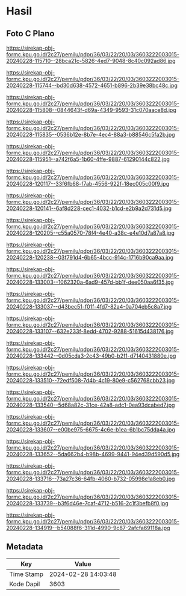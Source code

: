 # Hasil

## Foto C Plano

https://sirekap-obj-formc.kpu.go.id/2c27/pemilu/pdpr/36/03/22/20/03/3603222003015-20240228-115710--28bca21c-5826-4ed7-9048-8c40c092ad86.jpg

https://sirekap-obj-formc.kpu.go.id/2c27/pemilu/pdpr/36/03/22/20/03/3603222003015-20240228-115744--bd30d638-4572-4651-b896-2b39e38bc48c.jpg

https://sirekap-obj-formc.kpu.go.id/2c27/pemilu/pdpr/36/03/22/20/03/3603222003015-20240228-115808--0844643f-d69a-4349-9593-31c070aace8d.jpg

https://sirekap-obj-formc.kpu.go.id/2c27/pemilu/pdpr/36/03/22/20/03/3603222003015-20240228-115835--0536b12e-8b7e-4ec4-88a3-b88546c5fa2b.jpg

https://sirekap-obj-formc.kpu.go.id/2c27/pemilu/pdpr/36/03/22/20/03/3603222003015-20240228-115951--a742f6a5-1b60-4ffe-9887-61290144c822.jpg

https://sirekap-obj-formc.kpu.go.id/2c27/pemilu/pdpr/36/03/22/20/03/3603222003015-20240228-120117--33f6fb68-f7ab-4556-922f-18ec005c00f9.jpg

https://sirekap-obj-formc.kpu.go.id/2c27/pemilu/pdpr/36/03/22/20/03/3603222003015-20240228-120141--6af8d228-cec1-4032-b1cd-e2b9a2d731d5.jpg

https://sirekap-obj-formc.kpu.go.id/2c27/pemilu/pdpr/36/03/22/20/03/3603222003015-20240228-120205--c55a0570-78f4-4e40-a38c-e4e10d7a87a8.jpg

https://sirekap-obj-formc.kpu.go.id/2c27/pemilu/pdpr/36/03/22/20/03/3603222003015-20240228-120238--03f791d4-6b65-4bcc-914c-1716b90ca9aa.jpg

https://sirekap-obj-formc.kpu.go.id/2c27/pemilu/pdpr/36/03/22/20/03/3603222003015-20240228-133003--1062320a-6ad9-457d-bb1f-dee050aa6f35.jpg

https://sirekap-obj-formc.kpu.go.id/2c27/pemilu/pdpr/36/03/22/20/03/3603222003015-20240228-133037--d43bec51-f01f-4fd7-82a4-0a704eb5c8a7.jpg

https://sirekap-obj-formc.kpu.go.id/2c27/pemilu/pdpr/36/03/22/20/03/3603222003015-20240228-133107--632e233f-8edd-4702-9288-51615d438176.jpg

https://sirekap-obj-formc.kpu.go.id/2c27/pemilu/pdpr/36/03/22/20/03/3603222003015-20240228-133442--0d05cda3-2c43-49b0-b2f1-d7140431880e.jpg

https://sirekap-obj-formc.kpu.go.id/2c27/pemilu/pdpr/36/03/22/20/03/3603222003015-20240228-133510--72edf508-7d4b-4c19-80e9-c562768cbb23.jpg

https://sirekap-obj-formc.kpu.go.id/2c27/pemilu/pdpr/36/03/22/20/03/3603222003015-20240228-133540--5d68a82c-31ce-42a8-adc1-0ea93dcabed7.jpg

https://sirekap-obj-formc.kpu.go.id/2c27/pemilu/pdpr/36/03/22/20/03/3603222003015-20240228-133607--e00be975-6675-4c6e-b1ea-6b1bc75dda4a.jpg

https://sirekap-obj-formc.kpu.go.id/2c27/pemilu/pdpr/36/03/22/20/03/3603222003015-20240228-133652--5da662b4-b98b-4699-9441-94ed39d590d5.jpg

https://sirekap-obj-formc.kpu.go.id/2c27/pemilu/pdpr/36/03/22/20/03/3603222003015-20240228-133716--73a27c36-64fb-4060-b732-05998e1a8eb0.jpg

https://sirekap-obj-formc.kpu.go.id/2c27/pemilu/pdpr/36/03/22/20/03/3603222003015-20240228-133739--b3f6d46e-7caf-4712-b516-2c1f3befb8f0.jpg

https://sirekap-obj-formc.kpu.go.id/2c27/pemilu/pdpr/36/03/22/20/03/3603222003015-20240228-134919--b54088f6-311d-4990-9c87-2afcfa69118a.jpg


## Metadata

| Key        | Value               |
| ---------- | ------------------- |
| Time Stamp | 2024-02-28 14:03:48 |
| Kode Dapil | 3603                |



